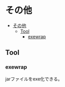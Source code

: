 # その他

- [その他](#その他)
  - [Tool](#tool)
    - [exewrap](#exewrap)

## Tool

### exewrap

jarファイルをexe化できる。

